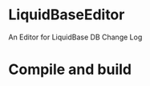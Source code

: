 LiquidBaseEditor
================

An Editor for LiquidBase DB Change Log




# Compile and build





